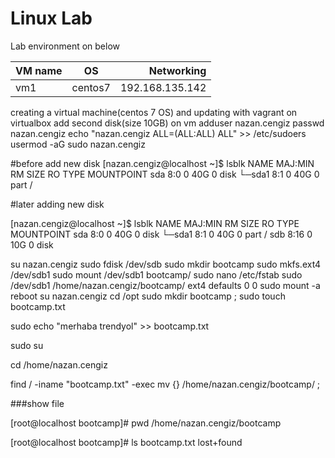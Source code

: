 
# Linux Lab

Lab environment on below



| VM name       | OS      |  Networking     | 
| ------------- |:------: | -----:          |
| vm1           | centos7 | 192.168.135.142 |



creating a virtual machine(centos 7 OS) and updating with vagrant on virtualbox
add second disk(size 10GB) on vm
adduser nazan.cengiz
passwd  nazan.cengiz
echo "nazan.cengiz  ALL=(ALL:ALL) ALL" >>  /etc/sudoers
usermod -aG sudo nazan.cengiz

#before add new disk
[nazan.cengiz@localhost ~]$ lsblk 
NAME   MAJ:MIN RM SIZE RO TYPE MOUNTPOINT
sda      8:0    0  40G  0 disk 
└─sda1   8:1    0  40G  0 part /


#later adding new disk

[nazan.cengiz@localhost ~]$ lsblk 
NAME   MAJ:MIN RM SIZE RO TYPE MOUNTPOINT
sda      8:0    0  40G  0 disk 
└─sda1   8:1    0  40G  0 part /
sdb      8:16   0  10G  0 disk

su nazan.cengiz
sudo fdisk /dev/sdb
sudo mkdir bootcamp
sudo mkfs.ext4 /dev/sdb1
sudo mount /dev/sdb1 bootcamp/
sudo nano /etc/fstab
sudo /dev/sdb1    /home/nazan.cengiz/bootcamp/    ext4  defaults 0 0
sudo mount -a
reboot
su nazan.cengiz
cd /opt
sudo mkdir bootcamp ; sudo touch bootcamp.txt  

sudo echo "merhaba trendyol" >> bootcamp.txt

sudo su

cd /home/nazan.cengiz 

find / -iname "bootcamp.txt" -exec mv {} /home/nazan.cengiz/bootcamp/ \;

###show file 

[root@localhost bootcamp]# pwd
/home/nazan.cengiz/bootcamp

[root@localhost bootcamp]# ls
bootcamp.txt  lost+found
